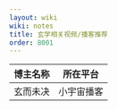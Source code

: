 ```yaml
---
layout: wiki
wiki: notes
title: 玄学相关视频/播客推荐
order: 8001
---
```


| 博主名称 | 所在平台   |
| -------- | ---------- |
| 玄而未决 | 小宇宙播客 |
